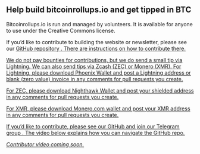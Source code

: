 ## Help build bitcoinrollups.io and get tipped in BTC

Bitcoinrollups.io is run and managed by volunteers. It is available for anyone to use under the Creative Commons license.

If you’d like to contribute to building the website or newsletter, please see our <u> [GitHub repository](https://github.com/januszgrze/bitcoinrollups/blob/main/CONTRIBUTE.md) <u>. There are instructions on how to contribute there.

We do not pay bounties for contributions, but we do send a small tip via Lightning. We can also send tips via Zcash (ZEC) or Monero (XMR). For Lightning, please download [Phoenix Wallet](https://phoenix.acinq.co/) and post a Lightning address or blank (zero value) invoice in any comments for pull requests you create.

For ZEC, please download [Nighthawk Wallet](https://nighthawkwallet.com/) and post your shielded address in any comments for pull requests you create.

For XMR, please download [Monero.com](http://monero.com/) wallet and post your XMR address in any comments for pull requests you create.

If you’d like to contribute, please see our <u> [GitHub](https://github.com/januszgrze/bitcoinrollups/blob/main/CONTRIBUTE.md) and join our <u> [Telegram group](https://t.me/+8rv-1I2gkmQ4ZmJh) <u>. The video below explains how you can navigate the GitHub repo.

*Contributor video coming soon.*
